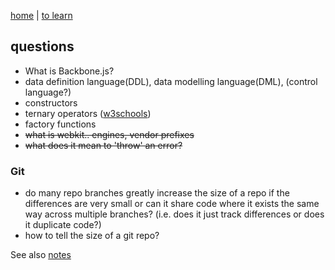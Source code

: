 [home](README.md) | [to learn](toLearn.md)

## questions

- What is Backbone.js?
- data definition language(DDL), data modelling language(DML), (control language?)
- constructors
- ternary operators ([w3schools](www.w3schools.com/js/js_comparisons.asp))
- factory functions
- ~~what is webkit.. engines, vendor prefixes~~
- ~~what does it mean to 'throw' an error?~~

### Git
- do many repo branches greatly increase the size of a repo if the differences are very small or can it share code where it exists the same way across multiple branches? (i.e. does it just track differences or does it duplicate code?)
- how to tell the size of a git repo?

See also [notes](notes.md)
